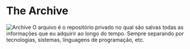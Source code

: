 # The Archive

![Archive](https://images.unsplash.com/photo-1554896541-dff010081afe?q=80&w=2069&auto=format&fit=crop&ixlib=rb-4.0.3&ixid=M3wxMjA3fDB8MHxwaG90by1wYWdlfHx8fGVufDB8fHx8fA%3D%3D)
O arquivo é o repositório privado no qual são salvas todas as informações que eu adquirir ao longo do tempo. Sempre separando por tecnologias, sistemas, linguagens de programação, etc.
